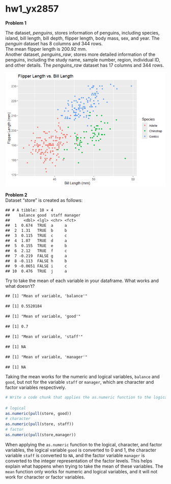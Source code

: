 hw1_yx2857
================

**Problem 1**

The dataset, *penguins*, stores information of penguins, including
species, island, bill length, bill depth, flipper length, body mass,
sex, and year. The *penguin* dataset has 8 columns and 344 rows.  
The mean flipper length is 200.92 mm.  
Another dataset, *penguins_raw*, stores more detailed information of the
penguins, including the study name, sample number, region, individual
ID, and other details. The *penguins_raw* dataset has 17 columns and 344
rows.

![](p8105_hw1_yx2857_files/figure-gfm/plot-1.png)<!-- -->

**Problem 2**  
Dataset “store” is created as follows:

    ## # A tibble: 10 × 4
    ##    balance good  staff manager
    ##      <dbl> <lgl> <chr> <fct>  
    ##  1  0.674  TRUE  a     a      
    ##  2  1.31   TRUE  b     b      
    ##  3  0.115  TRUE  c     c      
    ##  4  1.07   TRUE  d     a      
    ##  5  0.155  TRUE  e     b      
    ##  6  2.12   TRUE  f     c      
    ##  7 -0.219  FALSE g     a      
    ##  8 -0.113  FALSE h     b      
    ##  9 -0.0651 FALSE i     c      
    ## 10  0.476  TRUE  j     a

Try to take the mean of each variable in your dataframe. What works and
what doesn’t?

    ## [1] "Mean of variable, 'balance'"

    ## [1] 0.5520184

    ## [1] "Mean of variable, 'good'"

    ## [1] 0.7

    ## [1] "Mean of variable, 'staff'"

    ## [1] NA

    ## [1] "Mean of variable, 'manager'"

    ## [1] NA

Taking the mean works for the numeric and logical variables, `balance`
and `good`, but not for the variable `staff` or `manager`, which are
character and factor variables respectively.

``` r
# Write a code chunk that applies the as.numeric function to the logical, character, and factor variables (please show this chunk but not the output). What happens, and why? Does this help explain what happens when you try to take the mean?

# logical
as.numeric(pull(store, good))
# character
as.numeric(pull(store, staff))
# factor
as.numeric(pull(store,manager))
```

When applying the `as.numeric` function to the logical, character, and
factor variables, the logical variable `good` is converted to 0 and 1,
the character variable `staff` is converted to `NA`, and the factor
variable `manager` is converted to the integer representation of the
factor levels. This helps explain what happens when trying to take the
mean of these variables. The `mean` function only works for numeric and
logical variables, and it will not work for character or factor
variables.
